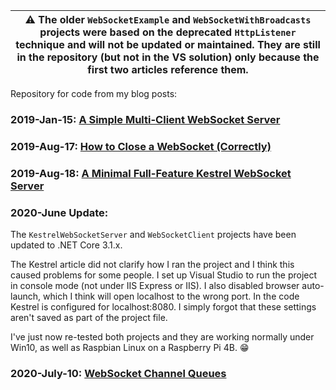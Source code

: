 | :warning: The older `WebSocketExample` and `WebSocketWithBroadcasts` projects were based on the deprecated `HttpListener` technique and will not be updated or maintained. They are still in the repository (but not in the VS solution) only because the first two articles reference them. |
| --- |

Repository for code from my blog posts:

### 2019-Jan-15: [A Simple Multi-Client WebSocket Server](https://mcguirev10.com/2019/01/15/simple-multi-client-websocket-server.html)

### 2019-Aug-17: [How to Close a WebSocket (Correctly)](https://mcguirev10.com/2019/08/17/how-to-close-websocket-correctly.html)

### 2019-Aug-18: [A Minimal Full-Feature Kestrel WebSocket Server](https://mcguirev10.com/2019/08/18/minimal-full-feature-kestrel-websocket-server.html)

### 2020-June Update:
The `KestrelWebSocketServer` and `WebSocketClient` projects have been updated to .NET Core 3.1.x. 

The Kestrel article did not clarify how I ran the project and I think this caused problems for some people. I set up Visual Studio to run the project in console mode (not under IIS Express or IIS). I also disabled browser auto-launch, which I think will open localhost to the wrong port. In the code Kestrel is configured for localhost:8080. I simply forgot that these settings aren't saved as part of the project file.

I've just now re-tested both projects and they are working normally under Win10, as well as Raspbian Linux on a Raspberry Pi 4B. :grin:
 
### 2020-July-10: [WebSocket Channel<T> Queues](https://mcguirev10.com/2020/07/10/websocket-channel-t-queues.html)
